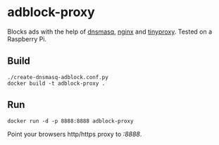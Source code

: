 # adblock-proxy
Blocks ads with the help of [dnsmasq](http://www.thekelleys.org.uk/dnsmasq/doc.html), [nginx](https://www.nginx.com/) and [tinyproxy](https://tinyproxy.github.io/).
Tested on a Raspberry Pi.

## Build
```
./create-dnsmasq-adblock.conf.py
docker build -t adblock-proxy .
```

## Run
```
docker run -d -p 8888:8888 adblock-proxy
```
Point your browsers http/https proxy to *<docker-host>:8888*.